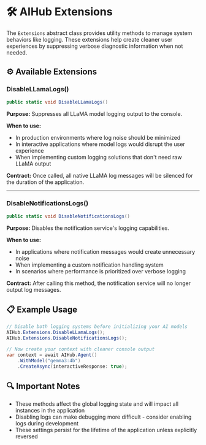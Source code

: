 # 🛠️ AIHub Extensions

The `Extensions` abstract class provides utility methods to manage system behaviors like logging. These extensions help create cleaner user experiences by suppressing verbose diagnostic information when not needed.

## ⚙️ Available Extensions

### DisableLLamaLogs()

```csharp
public static void DisableLLamaLogs()
```

**Purpose:** Suppresses all LLaMA model logging output to the console.

**When to use:** 
- In production environments where log noise should be minimized
- In interactive applications where model logs would disrupt the user experience
- When implementing custom logging solutions that don't need raw LLaMA output

**Contract:** Once called, all native LLaMA log messages will be silenced for the duration of the application.

---

### DisableNotificationsLogs()

```csharp
public static void DisableNotificationsLogs()
```

**Purpose:** Disables the notification service's logging capabilities.

**When to use:**
- In applications where notification messages would create unnecessary noise
- When implementing a custom notification handling system
- In scenarios where performance is prioritized over verbose logging

**Contract:** After calling this method, the notification service will no longer output log messages.

## 📋 Example Usage

```csharp
// Disable both logging systems before initializing your AI models
AIHub.Extensions.DisableLLamaLogs();
AIHub.Extensions.DisableNotificationsLogs();

// Now create your context with cleaner console output
var context = await AIHub.Agent()
    .WithModel("gemma3:4b")
    .CreateAsync(interactiveResponse: true);
```

## 🔍 Important Notes

- These methods affect the global logging state and will impact all instances in the application
- Disabling logs can make debugging more difficult - consider enabling logs during development
- These settings persist for the lifetime of the application unless explicitly reversed